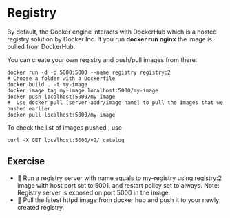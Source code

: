 # Registry 
By default, the Docker engine interacts with DockerHub which is a hosted registry solution by Docker Inc. If you run **docker run nginx** the image is pulled from DockerHub.

You can create your own registry and push/pull images from there. 
``` ~~~~
docker run -d -p 5000:5000 --name registry registry:2
# Choose a folder with a Dockerfile
docker build . -t my-image
docker image tag my-image localhost:5000/my-image
docker push localhost:5000/my-image
#  Use docker pull [server-addr/image-name] to pull the images that we pushed earlier.
docker pull localhost:5000/my-image
``` 
To check the list of images pushed , use 
``` 
curl -X GET localhost:5000/v2/_catalog
``` 

## Exercise
* 📝 Run a registry server with name equals to my-registry using registry:2 image with host port set to 5001, and restart policy set to always. Note: Registry server is exposed on port 5000 in the image.
* 📝 Pull the latest httpd image from docker hub and push it to your newly created registry. 
  